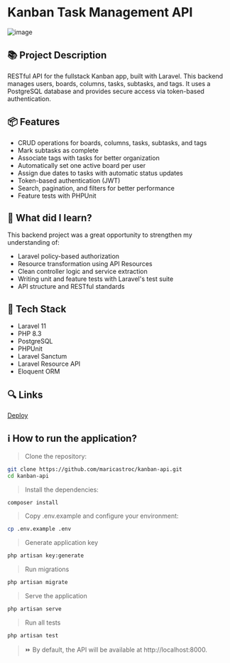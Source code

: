 # Kanban Task Management API
![image](https://github.com/user-attachments/assets/6876f831-7719-4f52-bf24-3e84eb236bea)

## 📚 Project Description

RESTful API for the fullstack Kanban app, built with Laravel. This backend manages users, boards, columns, tasks, subtasks, and tags. It uses a PostgreSQL database and provides secure access via token-based authentication.

## 📦 Features

- CRUD operations for boards, columns, tasks, subtasks, and tags
- Mark subtasks as complete
- Associate tags with tasks for better organization
- Automatically set one active board per user
- Assign due dates to tasks with automatic status updates
- Token-based authentication (JWT)
- Search, pagination, and filters for better performance
- Feature tests with PHPUnit

## 📌 What did I learn?

This backend project was a great opportunity to strengthen my understanding of:

- Laravel policy-based authorization
- Resource transformation using API Resources
- Clean controller logic and service extraction
- Writing unit and feature tests with Laravel's test suite
- API structure and RESTful standards

## 🚀 Tech Stack
- Laravel 11
- PHP 8.3
- PostgreSQL
- PHPUnit
- Laravel Sanctum
- Laravel Resource API
- Eloquent ORM

## 🔍 Links
[Deploy](https://kanban-app-maricastroc.vercel.app/)

## ℹ️ How to run the application?

> Clone the repository:

```bash
git clone https://github.com/maricastroc/kanban-api.git
cd kanban-api
```

> Install the dependencies:

```bash
composer install
```

> Copy .env.example and configure your environment:
```bash
cp .env.example .env
```

> Generate application key
```bash
php artisan key:generate
```

> Run migrations
```bash
php artisan migrate
```

> Serve the application
```bash
php artisan serve
```

> Run all tests
```bash
php artisan test
```

> ⏩ By default, the API will be available at http://localhost:8000.
